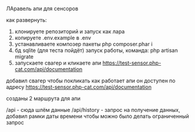 ЛАравель апи для сенсоров

как развернуть:
1) клонируете репозиторий и запуск как лара
2) копируете .env.example в .env
3) устанавливаете композер пакеты 
php composer.phar i
4) бд sqlite (для теста пойдёт) запуск работы, команда: php artisan migrate 
5) запускаете свагер и кликаете апи
   https://test-sensor.php-cat.com/api/documentation


добавил свагер чтобы покликать как работает апи
он доступен по адресу
https://test-sensor.php-cat.com/api/documentation

созданы 2 маршрута для апи

/api - сюда шлём данные
/api/history - запрос на получение данных, добавил рамки даты времени чтобы можно было делать ограниченный запрос
